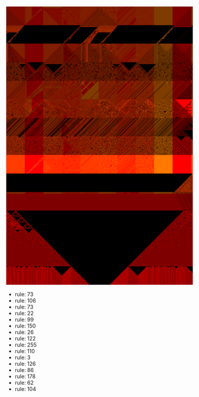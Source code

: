 ![photo](./output.png) 
 * rule: 73
* rule: 106
* rule: 73
* rule: 22
* rule: 99
* rule: 150
* rule: 26
* rule: 122
* rule: 255
* rule: 110
* rule: 3
* rule: 126
* rule: 86
* rule: 178
* rule: 62
* rule: 104
